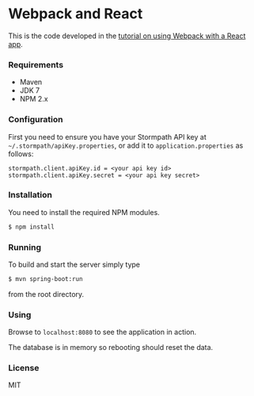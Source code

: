 # Webpack and React

This is the code developed in the [tutorial on using Webpack with a React app](https://stormpath.com/blog/optimize-react-webpack).

### Requirements

- Maven
- JDK 7
- NPM 2.x

### Configuration

First you need to ensure you have your Stormpath API key at `~/.stormpath/apiKey.properties`, or add it to `application.properties` as follows:

```
stormpath.client.apiKey.id = <your api key id>
stormpath.client.apiKey.secret = <your api key secret>
```

### Installation

You need to install the required NPM modules.

```sh
$ npm install
```

### Running

To build and start the server simply type

```sh
$ mvn spring-boot:run
```

from the root directory.

### Using

Browse to `localhost:8080` to see the application in action.

The database is in memory so rebooting should reset the data.

### License

MIT

